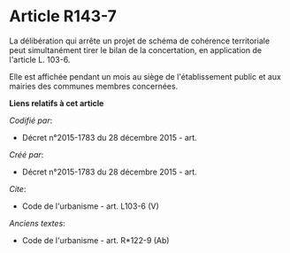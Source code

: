 # Article R143-7

La délibération qui arrête un projet de schéma de cohérence territoriale peut simultanément tirer le bilan de la
concertation, en application de l'article L. 103-6. 

Elle est affichée pendant un mois au siège de l'établissement public et aux mairies des communes membres concernées.

**Liens relatifs à cet article**

_Codifié par_:

  - Décret n°2015-1783 du 28 décembre 2015 - art.

_Créé par_:

  - Décret n°2015-1783 du 28 décembre 2015 - art.

_Cite_:

  - Code de l'urbanisme - art. L103-6 (V)

_Anciens textes_:

  - Code de l'urbanisme - art. R*122-9 (Ab)
